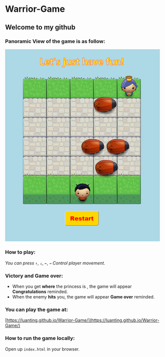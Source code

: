 # Warrior-Game
## Welcome to my github
### Panoramic View of the game is as follow:
![warrior game](https://github.com/LuanTing/Warrior-Game/blob/master/docs/images/warrior-game.PNG)
### How to play:
*You can press* `↑`, `↓`, `←`, `→`
*Control player movement*.
### Victory and Game over:
- When you get **where** the princess is , the game will appear **Congratulations** reminded.
- When the enemy **hits** you, the game will appear **Game over** reminded.
### You can play the game at:
[https://luanting.github.io/Warrior-Game/](https://luanting.github.io/Warrior-Game/)
### How to run the game locally:
Open up `index.html` in your browser.
